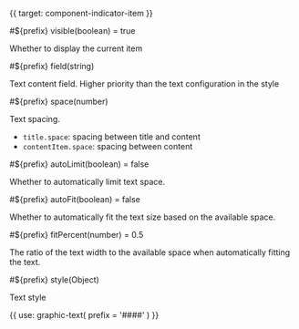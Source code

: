 {{ target: component-indicator-item }}

#${prefix} visible(boolean) = true

Whether to display the current item

#${prefix} field(string)

Text content field.
Higher priority than the text configuration in the style

#${prefix} space(number)

Text spacing.

- `title.space`: spacing between title and content
- `contentItem.space`: spacing between content

#${prefix} autoLimit(boolean) = false

Whether to automatically limit text space.

#${prefix} autoFit(boolean) = false

Whether to automatically fit the text size based on the available space.

#${prefix} fitPercent(number) = 0.5

The ratio of the text width to the available space when automatically fitting the text.

#${prefix} style(Object)

Text style

{{ use: graphic-text(
  prefix = '####'
) }}